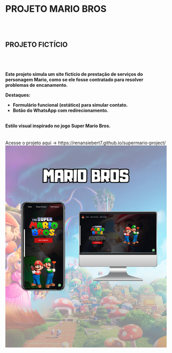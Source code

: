 <h1> PROJETO MARIO BROS </h1>
<br>
<br>
<h2> PROJETO FICTÍCIO</h2>
<br>
<br>
<h4> Este projeto simula um site fictício de prestação de serviços do personagem Mario, como se ele fosse contratado para resolver problemas de encanamento.

Destaques:
  <ul>
    <li>Formulário funcional (estático) para simular contato.</li>
    <li>Botão do WhatsApp com redirecionamento.</li>
  </ul>
<br>
Estilo visual inspirado no jogo Super Mario Bros.</h4>
<br>
Acesse o projeto aqui -> https://renansiebert7.github.io/supermario-project/

<img src="https://github.com/renansiebert7/supermario-project/blob/main/img/MARIO%20BROSS.png?raw=true"/>
